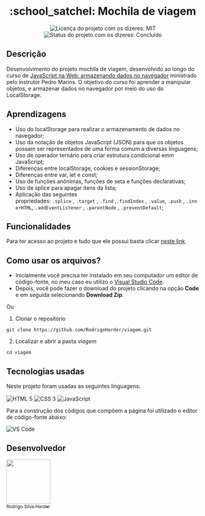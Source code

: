 <h1 align="center">:school_satchel: Mochila de viagem</h1>

<div>
  <p align="center">
    <img alt="Licença do projeto com os dizeres: MIT" src="https://img.shields.io/github/license/RodrigoHarder/viagem.svg">
    <img alt="Status do projeto com os dizeres: Concluído" src="https://img.shields.io/static/v1?label=Status&message=Concluído &color=green">
  </p>
</div>

## **Descrição**

Desenvolvimento do projeto mochila de viagem, desenvolvido ao longo do curso de [JavaScript na Web: armazenando dados no navegador](https://cursos.alura.com.br/course/javascript-web-armazenando-dados-navegador) ministrado pelo instrutor Pedro Marins. O objetivo do curso foi aprender a manipular objetos, e armazenar dados no navegador por meio do uso do LocalStorage.

## **Aprendizagens** 

- Uso do localStorage para realizar o armazenamento de dados no navegador;
- Uso da notação de objetos JavaScript (JSON) para que os objetos possam ser representados de uma forma comum a diversas linguagens;
- Uso de operador ternário para criar estrutura condicional emm JavaScript;
- Diferenças entre localStorage, cookies e sessionStorage;
- Diferenças entre var, let e const;
- Uso de funções anônimas, funções de seta e funções declarativas;
- Uso de splice para apagar itens da lista;
- Aplicação das seguintes propriedades: `.splice` , `.target` , `.find` ,`.findIndex` , `.value`, `.push` , `.innerHTML`, `.addEventListener` , `.parentNode` , `.preventDefault`;

## **Funcionalidades**

Para ter acesso ao projeto e tudo que ele possui basta clicar [neste link](https://rodrigoharder.github.io/viagem/).

## **Como usar os arquivos?**

- Inicialmente você precisa ter instalado em seu computador um editor de código-fonte, no meu caso eu utilizo o [Visual Studio Code](https://code.visualstudio.com/download). 
- Depois, você pode fazer o download do projeto clicando na opção **Code** e em seguida selecionando **Download Zip**.

Ou

1. Clonar o repositório

```
git clone https://github.com/RodrigoHarder/viagem.git
```
2. Localizar e abrir a pasta *viagem*

```
cd viagem
```

## **Tecnologias usadas**

Neste projeto foram usadas as seguintes linguagens:

<p>
 <img align="center" alt="HTML 5" src="https://img.shields.io/badge/HTML5-E34F26?style=for-the-badge&logo=html5&logoColor=white"> 
 <img align="center" alt="CSS 3" src="https://img.shields.io/badge/CSS3-1572B6?style=for-the-badge&logo=css3&logoColor=white">
 <img align="center" alt="JavaScript" src="https://img.shields.io/badge/JavaScript-323330?style=for-the-badge&logo=javascript&logoColor=F7DF1E">
</p>

Para a construção dos códigos que compõem a página foi utilizado o editor de código-fonte abaixo:

<img align="center" alt="VS Code" src="https://img.shields.io/badge/Visual_Studio-5C2D91?style=for-the-badge&logo=visual%20studio&logoColor=white">

## Desenvolvedor

[<img src="https://avatars.githubusercontent.com/u/114362538?v=4" width=115><br><sub>Rodrigo Silva Harder</sub>](https://github.com/RodrigoHarder)
